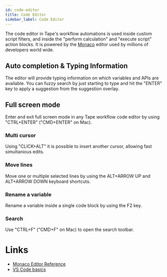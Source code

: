 ```yaml
---
id: code-editor
title: Code Editor
sidebar_label: Code Editor
---
```


The code editor in Tape's workflow automations is used inside custom script filters, and inside the "perform calculation" and "execute script" action blocks. It is powered by the [Monaco](https://microsoft.github.io/monaco-editor/) editor used by millions of developers world wide.

## Auto completion & Typing Information

The editor will provide typing information on which variables and APIs are available. You can fuzzy search by just starting to type and hit the "ENTER" key to apply a suggestion from the suggestion overlay.

## Full screen mode

Enter and exit full screen mode in any Tape workflow code editor by using "CTRL+ENTER" ("CMD+ENTER" on Mac).

### Multi cursor

Using "CLICK+ALT" it is possible to insert another cursor, allowing fast simultanious edits.

### Move lines

Move one or multiple selected lines by using the ALT+ARROW UP and ALT+ARROW DOWN keyboard shortcuts.

### Rename a variable

Rename a variable inside a single code block by using the F2 key.

### Search

Use "CTRL+F" ("CMD+F" on Mac) to open the search toolbar.

# Links

- [Monaco Editor Reference](https://microsoft.github.io/monaco-editor/)
- [VS Code basics](https://code.visualstudio.com/docs/editor/codebasics)
